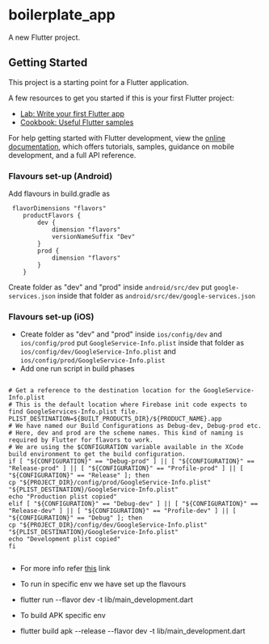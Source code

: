 # boilerplate_app

A new Flutter project.

## Getting Started

This project is a starting point for a Flutter application.

A few resources to get you started if this is your first Flutter project:

- [Lab: Write your first Flutter app](https://docs.flutter.dev/get-started/codelab)
- [Cookbook: Useful Flutter samples](https://docs.flutter.dev/cookbook)

For help getting started with Flutter development, view the
[online documentation](https://docs.flutter.dev/), which offers tutorials,
samples, guidance on mobile development, and a full API reference.


### Flavours set-up (Android)

Add flavours in build.gradle as

```
 flavorDimensions "flavors"
    productFlavors {
        dev {
            dimension "flavors"
            versionNameSuffix "Dev"
        }
        prod {
            dimension "flavors"
        }
    }
```

Create folder as "dev" and "prod" inside ```android/src/dev``` put  ```google-services.json```
inside that folder as ```android/src/dev/google-services.json```

### Flavours set-up (iOS)

- Create folder as "dev" and "prod" inside ```ios/config/dev``` and ```ios/config/prod```
  put  ```GoogleService-Info.plist```
  inside that folder as ```ios/config/dev/GoogleService-Info.plist```
  and ```ios/config/prod/GoogleService-Info.plist```
- Add one run script in build phases

```

# Get a reference to the destination location for the GoogleService-Info.plist
# This is the default location where Firebase init code expects to find GoogleServices-Info.plist file.
PLIST_DESTINATION=${BUILT_PRODUCTS_DIR}/${PRODUCT_NAME}.app
# We have named our Build Configurations as Debug-dev, Debug-prod etc.
# Here, dev and prod are the scheme names. This kind of naming is required by Flutter for flavors to work.
# We are using the $CONFIGURATION variable available in the XCode build environment to get the build configuration.
if [ "${CONFIGURATION}" == "Debug-prod" ] || [ "${CONFIGURATION}" == "Release-prod" ] || [ "${CONFIGURATION}" == "Profile-prod" ] || [ "${CONFIGURATION}" == "Release" ]; then
cp "${PROJECT_DIR}/config/prod/GoogleService-Info.plist" "${PLIST_DESTINATION}/GoogleService-Info.plist"
echo "Production plist copied"
elif [ "${CONFIGURATION}" == "Debug-dev" ] || [ "${CONFIGURATION}" == "Release-dev" ] || [ "${CONFIGURATION}" == "Profile-dev" ] || [ "${CONFIGURATION}" == "Debug" ]; then
cp "${PROJECT_DIR}/config/dev/GoogleService-Info.plist" "${PLIST_DESTINATION}/GoogleService-Info.plist"
echo "Development plist copied"
fi


```

- For more info
  refer [this](https://kmtsandeepanie.medium.com/set-up-multiple-firebase-environments-in-flutter-9f88bc284454)
  link

- To run in specific env we have set up the flavours
- flutter run --flavor dev -t lib/main_development.dart

- To build APK specific env
- flutter build apk --release --flavor dev -t lib/main_development.dart
